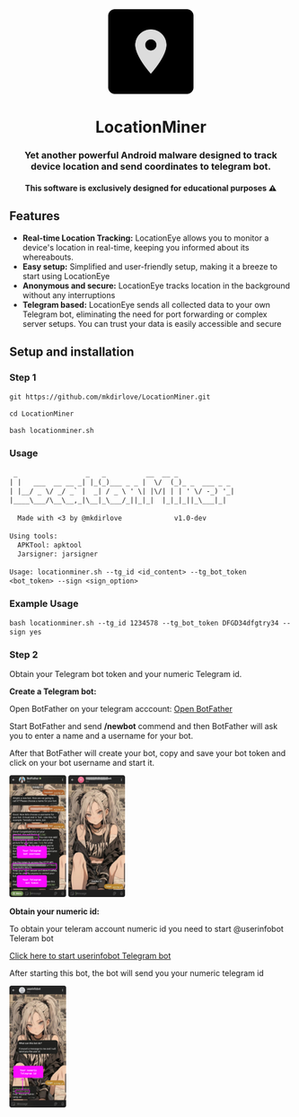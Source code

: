 <div align="center">
    <img src="/images/icon.png" width="30%" />
    <h1><strong>LocationMiner</strong></h1>
    <h3>Yet another powerful Android malware designed to track device location and send coordinates to telegram bot.</h3>
    <h4>This software is exclusively designed for educational purposes ⚠️</h4>
</div>


## Features

- <strong>Real-time Location Tracking:</strong> LocationEye allows you to monitor a device's location in real-time, keeping you informed about its whereabouts.
- <strong>Easy setup:</strong> Simplified and user-friendly setup, making it a breeze to start using LocationEye
- <strong>Anonymous and secure:</strong> LocationEye tracks location in the background without any interruptions
- <strong>Telegram based:</strong> LocationEye sends all collected data to your own Telegram bot, eliminating the need for port forwarding or complex server setups. You can trust your data is easily accessible and secure

## Setup and installation

### Step 1

```
git https://github.com/mkdirlove/LocationMiner.git
```
```
cd LocationMiner
```
```
bash locationminer.sh
```

### Usage

```
 _                 _   _          __  __ _              
| |   ___  __ __ _| |_(_)___ _ _ |  \/  (_)_ _  ___ _ _ 
| |__/ _ \/ _/ _` |  _| / _ \ ' \| |\/| | | ' \/ -_) '_|
|____\___/\__\__,_|\__|_\___/_||_|_|  |_|_|_||_\___|_|  
                                                        
  Made with <3 by @mkdirlove             v1.0-dev

Using tools:
  APKTool: apktool
  Jarsigner: jarsigner

Usage: locationminer.sh --tg_id <id_content> --tg_bot_token <bot_token> --sign <sign_option>
```

### Example Usage

```
bash locationminer.sh --tg_id 1234578 --tg_bot_token DFGD34dfgtry34 --sign yes
```

### Step 2
Obtain your Telegram bot token and your numeric Telegram id.

<strong>Create a Telegram bot:</strong>

Open BotFather on your telegram acccount: [Open BotFather](https://t.me/BotFather)

Start BotFather and send <strong>/newbot</strong> commend and then BotFather will ask you to enter a name and a username for your bot.

After that BotFather will create your bot, copy and save your bot token and click on your bot username and start it.

<p float="left">
  <img src="/images/prv1.png" width="20%" />
  <img src="/images/prv2.png" width="20%" />
</p>

<strong>Obtain your numeric id:</strong>

To obtain your teleram account numeric id you need to start @userinfobot Teleram bot

[Click here to start userinfobot Telegram bot](https://t.me/userinfobot)

After starting this bot, the bot will send you your numeric telegram id

<p float="left">
  <img src="/images/prv3.png" width="20%" />
</p>


